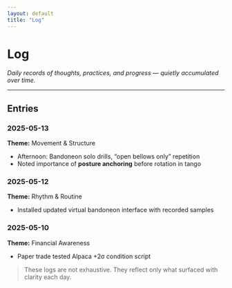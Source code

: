 ```yaml
---
layout: default
title: "Log"
---
```


# Log

*Daily records of thoughts, practices, and progress — quietly accumulated over time.*

---

## Entries

### 2025-05-13
**Theme:** Movement & Structure  
- Afternoon: Bandoneon solo drills, “open bellows only” repetition  
- Noted importance of **posture anchoring** before rotation in tango

### 2025-05-12
**Theme:** Rhythm & Routine  
- Installed updated virtual bandoneon interface with recorded samples

### 2025-05-10
**Theme:** Financial Awareness  
- Paper trade tested Alpaca +2σ condition script

> These logs are not exhaustive. They reflect only what surfaced with clarity each day.
